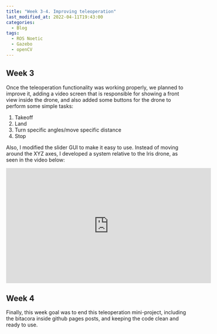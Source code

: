```yaml
---
title: "Week 3-4. Improving teleoperation"
last_modified_at: 2022-04-11T19:43:00
categories:
  - Blog
tags:
  - ROS Noetic
  - Gazebo
  - openCV
---
```

## Week 3
Once the teleoperation functionality was working properly, we planned to improve it, adding a video screen that is responsible for showing a front view inside the drone, and also added some buttons for the drone to perform some simple tasks:

1. Takeoff
2. Land
3. Turn specific angles/move specific distance
4. Stop

Also, I modified the slider GUI to make it easy to use. Instead of moving around the XYZ axes, I developed a system relative to the Iris drone, as seen in the video below:

<iframe width="560" height="315" src="https://www.youtube.com/embed/_XKJYMi-2PE" title="YouTube video player" frameborder="0" allow="accelerometer; autoplay; clipboard-write; encrypted-media; gyroscope; picture-in-picture" allowfullscreen></iframe>

## Week 4
Finally, this week goal was to end this teleoperation mini-project, including the bitacora inside github pages posts, and keeping the code clean and ready to use.
